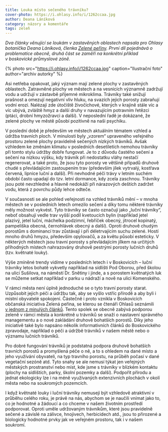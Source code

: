 ```yaml
---
title: Louka místo sečeného trávníku?
cover-photo: https://i.ohlasy.info/i/1262ccaa.jpg
author: Deana Láníková
category: názory a komentáře
tags: zeleň
---
```


*Dva články věnující se loukám v zastavěných oblastech napsala pro Ohlasy botanička Deana Láníková, členka [Zelené peřiny](https://www.facebook.com/Zelená-peřina-107878017606462). První díl pojednává o problematice obecně, druhá část se zaměří na konkrétní příklad v boskovické průmyslové zóně.*

{% photo src="https://i.ohlasy.info/i/1262ccaa.jpg" caption="Ilustrační foto" author="archiv autorky" %}

Asi netřeba opakovat, jaký význam mají zelené plochy v zastavěných oblastech. Zatravněné plochy ve městech a na vesnicích významně zadržují vodu a udržují v zástavbě příjemné mikroklima. Trávníky také snižují prašnost a omezují negativní vliv hluku, na svazích jejich porosty zabraňují vodní erozi. Nalézají zde útočiště živočichové, kterých v krajině stále víc a víc ubývá, zvláště hmyz a další druhy v navazujícím potravním řetězci (ptáci, drobní hmyzožravci a další). V neposlední řadě je dokázané, že zelené plochy ve městě působí pozitivně na naši psychiku.

V poslední době je především ve městech aktuálním tématem vzhled a údržba travních ploch. V minulosti byly „vzorem“ upraveného veřejného prostoru zelené plochy pravidelně sečených nízkých trávníků. Avšak vzhledem ke změnám klimatu v posledních desetiletích nemohou trávníky při tomto stylu údržby dobře fungovat. Je to z důvodu častého sečení a sečení na nízkou výšku, kdy trávník při nedostatku vláhy nestačí regenerovat, a také proto, že jsou tyto porosty ve většině případů druhově chudé s převládajícím zastoupením trav (především jílek vytrvalý, kostřava červená, lipnice luční a další). Při nevhodné péči trávy v letním suchém období často upadají do tzv. letní dormance, kdy zcela zaschnou. Trávníky jsou poté nevzhledné a hlavně nedokáží při nárazových deštích zadržet vodu, která z povrchu půdy lehce odteče.

V současnosti se ale pohled veřejnosti na vzhled trávníků mění – v mnoha městech se v posledních letech omezilo sečení a díky tomu některé trávníky měly možnost vykvést. Tyto trávníky se často označují jako „luční trávníky“, neboť obsahují vedle trav vyšší podíl kvetoucích bylin (například jetel plazivý, jetel luční, máchelka podzimní, řebříček obecný, jitrocel kopinatý, pampeliška obecná, černohlávek obecný a další). Oproti druhově chudým porostům s dominancí trav zůstávají i při déletrvajícím suchu zelené. Hostí mnoho druhů hmyzu, především opylovačů, a za květu působí esteticky. V některých městech jsou travní porosty s převládajícím jílkem na určitých příhodných místech nahrazovány druhově pestrými porosty lučních druhů (tzv. květnaté louky).

Výše zmíněné trendy vidíme v posledních letech i v Boskovicích – luční trávníky letos bohatě vykvetly například na sídlišti Pod Oborou, před školou na ulici Sušilova, na náměstí Dr. Snětiny i jinde, a s porostem květnatých luk se můžeme setkat například v parku u nádraží a nově na ulici Komenského.

V rámci města není úplně jednoduché se o tyto travní porosty starat. Uzpůsobit jejich péči a údržbu tak, aby se vyšlo vstříc přírodě a aby byli i místní obyvatelé spokojení. Částečně i proto vznikla v Boskovicích občanská iniciativa Zelená peřina, se kterou se čtenáři Ohlasů seznámili [v jednom z minulých článků](https://ohlasy.info/clanky/2020/06/zelena-perina.html). Tento spolek se obecně zabývá podporou zeleně v rámci města a konkrétně u trávníků se snaží o nastavení správného managementu a o nové zakládání druhově bohatších porostů. Díky jeho iniciativě také bylo napsáno několik informativních článků do Boskovického zpravodaje, například o péči a údržbě trávníků v našem městě nebo o významu lučních trávníků.

Pro dobré fungování trávníků je podstatná podpora druhově bohatších travních porostů a promyšlená péče o ně, a to s ohledem na dané místo a jeho využívání obyvateli, na typ travního porostu, na průběh počasí v dané vegetační sezóně atd. Tyto snahy se ale nemusí týkat jen veřejných městských prostranství nebo míst, kde jsme s trávníky v blízkém kontaktu (plochy na sídlištích, parky, školní pozemky a další). Podpořit přírodu a jednat ekologicky lze i na méně využívaných extenzivních plochách v okolí města nebo na soukromých pozemcích.

I když květnaté louky i luční trávníky nemusejí být vzhledově atraktivní v průběhu celého roku, je právě na nás, abychom se je naučili vnímat jako to, co je hodnotné a žádoucí a co chceme v našem životním prostředí podporovat. Oproti uměle udržovaným trávníkům, které jsou pravidelně sečené a závislé na zálivce, hnojivech, herbicidech atd., jsou to přirozené a biologicky hodnotné prvky jak ve veřejném prostoru, tak i v našem soukromí.
